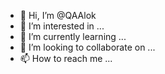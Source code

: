 - 👋 Hi, I’m @QAAlok
- 👀 I’m interested in ...
- 🌱 I’m currently learning ...
- 💞️ I’m looking to collaborate on ...
- 📫 How to reach me ...

<!---
QAAlok/QAAlok is a ✨ special ✨ repository because its `README.md` (this file) appears on your GitHub profile.
You can click the Preview link to take a look at your changes.
--->
